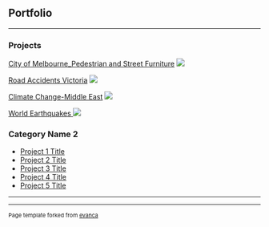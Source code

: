 ## Portfolio

---

### Projects

[City of Melbourne_Pedestrian and Street Furniture](/sample_page)
<img src="images/melbourne_city_hertiage.jpg"/>

[Road Accidents Victoria](/pdf/sample_presentation.pdf)
<img src="images/accidents.jpg"/>

[Climate Change-Middle East](http://example.com/)
<img src="images/climate_change.jpg"/>

[World Earthquakes ](http://example.com/)
<img src="images/eathquakes.jpg"/>

### Category Name 2

- [Project 1 Title](http://example.com/)
- [Project 2 Title](http://example.com/)
- [Project 3 Title](http://example.com/)
- [Project 4 Title](http://example.com/)
- [Project 5 Title](http://example.com/)

---




---
<p style="font-size:11px">Page template forked from <a href="https://github.com/evanca/quick-portfolio">evanca</a></p>
<!-- Remove above link if you don't want to attibute -->
